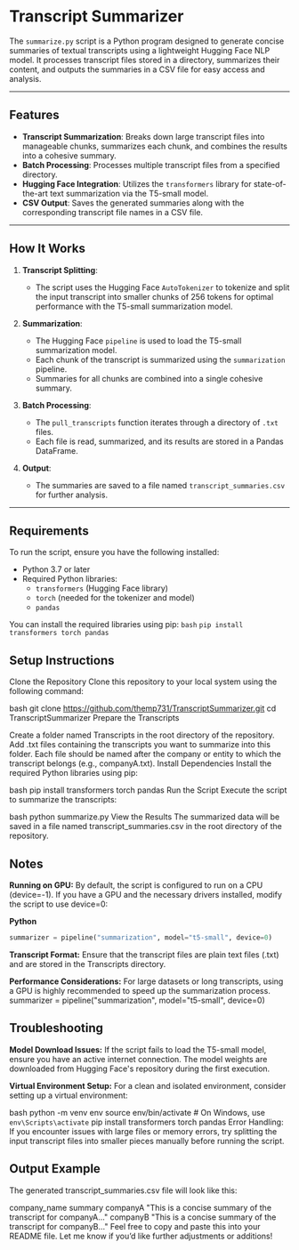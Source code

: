 # Transcript Summarizer

The `summarize.py` script is a Python program designed to generate concise summaries of textual transcripts using a lightweight Hugging Face NLP model. It processes transcript files stored in a directory, summarizes their content, and outputs the summaries in a CSV file for easy access and analysis.

---

## Features

- **Transcript Summarization**: Breaks down large transcript files into manageable chunks, summarizes each chunk, and combines the results into a cohesive summary.
- **Batch Processing**: Processes multiple transcript files from a specified directory.
- **Hugging Face Integration**: Utilizes the `transformers` library for state-of-the-art text summarization via the T5-small model.
- **CSV Output**: Saves the generated summaries along with the corresponding transcript file names in a CSV file.

---

## How It Works

1. **Transcript Splitting**:
   - The script uses the Hugging Face `AutoTokenizer` to tokenize and split the input transcript into smaller chunks of 256 tokens for optimal performance with the T5-small summarization model.

2. **Summarization**:
   - The Hugging Face `pipeline` is used to load the T5-small summarization model.
   - Each chunk of the transcript is summarized using the `summarization` pipeline.
   - Summaries for all chunks are combined into a single cohesive summary.

3. **Batch Processing**:
   - The `pull_transcripts` function iterates through a directory of `.txt` files.
   - Each file is read, summarized, and its results are stored in a Pandas DataFrame.

4. **Output**:
   - The summaries are saved to a file named `transcript_summaries.csv` for further analysis.

---

## Requirements

To run the script, ensure you have the following installed:

- Python 3.7 or later
- Required Python libraries:
  - `transformers` (Hugging Face library)
  - `torch` (needed for the tokenizer and model)
  - `pandas`

You can install the required libraries using pip:
`bash`
`pip install transformers torch pandas`


## Setup Instructions
Clone the Repository
Clone this repository to your local system using the following command:

bash
git clone https://github.com/themp731/TranscriptSummarizer.git
cd TranscriptSummarizer
Prepare the Transcripts

Create a folder named Transcripts in the root directory of the repository.
Add .txt files containing the transcripts you want to summarize into this folder.
Each file should be named after the company or entity to which the transcript belongs (e.g., companyA.txt).
Install Dependencies
Install the required Python libraries using pip:

bash
pip install transformers torch pandas
Run the Script
Execute the script to summarize the transcripts:

bash
python summarize.py
View the Results
The summarized data will be saved in a file named transcript_summaries.csv in the root directory of the repository.

## Notes
**Running on GPU:**
By default, the script is configured to run on a CPU (device=-1). If you have a GPU and the necessary drivers installed, modify the script to use device=0:

**Python**
```python
summarizer = pipeline("summarization", model="t5-small", device=0)
```
**Transcript Format:**
Ensure that the transcript files are plain text files (.txt) and are stored in the Transcripts directory.

**Performance Considerations:**
For large datasets or long transcripts, using a GPU is highly recommended to speed up the summarization process.
summarizer = pipeline("summarization", model="t5-small", device=0)

## Troubleshooting
**Model Download Issues:**
If the script fails to load the T5-small model, ensure you have an active internet connection. The model weights are downloaded from Hugging Face's repository during the first execution.

**Virtual Environment Setup:**
For a clean and isolated environment, consider setting up a virtual environment:

bash
python -m venv env
source env/bin/activate  # On Windows, use `env\Scripts\activate`
pip install transformers torch pandas
Error Handling:
If you encounter issues with large files or memory errors, try splitting the input transcript files into smaller pieces manually before running the script.

## Output Example
The generated transcript_summaries.csv file will look like this:

company_name	summary
companyA	"This is a concise summary of the transcript for companyA..."
companyB	"This is a concise summary of the transcript for companyB..."
Feel free to copy and paste this into your README file. Let me know if you’d like further adjustments or additions!